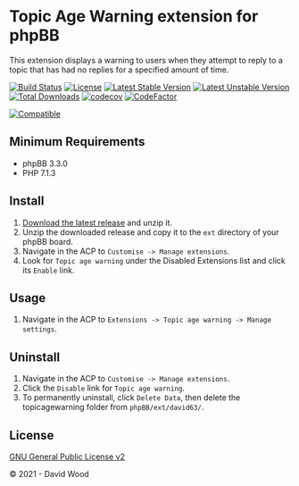 # Topic Age Warning extension for phpBB

This extension displays a warning to users when they attempt to reply to a topic that has had no replies for a specified amount of time.

[![Build Status](https://github.com/david63/topicagewarning/workflows/Tests/badge.svg)](https://github.com/phpbb-extensions/david63/topicagewarning)
[![License](https://poser.pugx.org/david63/topicagewarning/license)](https://packagist.org/packages/david63/topicagewarning)
[![Latest Stable Version](https://poser.pugx.org/david63/topicagewarning/v/stable)](https://packagist.org/packages/david63/topicagewarning)
[![Latest Unstable Version](https://poser.pugx.org/david63/topicagewarning/v/unstable)](https://packagist.org/packages/david63/topicagewarning)
[![Total Downloads](https://poser.pugx.org/david63/topicagewarning/downloads)](https://packagist.org/packages/david63/topicagewarning)
[![codecov](https://codecov.io/gh/david63/topicagewarning/branch/master/graph/badge.svg?token=D2500PgRex)](https://codecov.io/gh/david63/topicagewarning)
[![CodeFactor](https://www.codefactor.io/repository/github/david63/topicagewarning/badge)](https://www.codefactor.io/repository/github/david63/topicagewarning)

[![Compatible](https://img.shields.io/badge/compatible-phpBB:3.3.x-blue.svg)](https://shields.io/)

## Minimum Requirements
* phpBB 3.3.0
* PHP 7.1.3

## Install
1. [Download the latest release](https://github.com/david63/topicagewarning/archive/3.2.zip) and unzip it.
2. Unzip the downloaded release and copy it to the `ext` directory of your phpBB board.
3. Navigate in the ACP to `Customise -> Manage extensions`.
4. Look for `Topic age warning` under the Disabled Extensions list and click its `Enable` link.

## Usage
1. Navigate in the ACP to `Extensions -> Topic age warning -> Manage settings`.

## Uninstall
1. Navigate in the ACP to `Customise -> Manage extensions`.
2. Click the `Disable` link for `Topic age warning`.
3. To permanently uninstall, click `Delete Data`, then delete the topicagewarning folder from `phpBB/ext/david63/`.

## License
[GNU General Public License v2](http://opensource.org/licenses/GPL-2.0)

© 2021 - David Wood